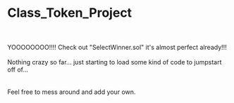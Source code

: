 # Class_Token_Project
</br></br>
YOOOOOOOO!!!! Check out "SelectWinner.sol" it's almost perfect already!!!
</br></br>
Nothing crazy so far... just starting to load some kind of code to jumpstart off of...</br></br></br>
Feel free to mess around and add your own.
